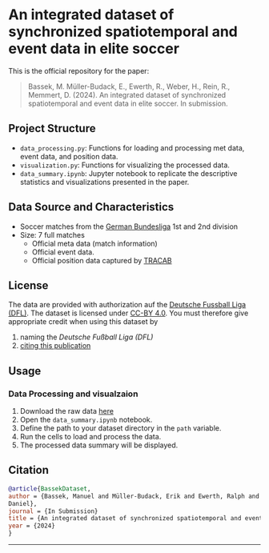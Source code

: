 # An integrated dataset of synchronized spatiotemporal and event data in elite soccer

This is the official repository for the paper: 
>Bassek, M. Müller-Budack, E., Ewerth, R., Weber, H., Rein, R., Memmert, D. (2024). An integrated dataset of
> synchronized spatiotemporal and event data in elite soccer. In submission.

## Project Structure

- `data_processing.py`: Functions for loading and processing met data, event data, and position data.
- `visualization.py`: Functions for visualizing the processed data.
- `data_summary.ipynb`: Jupyter notebook to replicate the descriptive statistics and visualizations presented in the paper.

## Data Source and Characteristics

- Soccer matches from the [German Bundesliga](https://www.dfl.de/de/) 1st and 2nd division 
- Size: 7 full matches
  - Official meta data (match information)
  - Official event data.
  - Official position data captured by [TRACAB](https://tracab.com/products/tracab-technologies/)
  
## License
The data are provided with authorization auf the [Deutsche Fussball Liga (DFL)](https://www.dfl.de/de/). The dataset
is licensed under [CC-BY 4.0](https://creativecommons.org/licenses/by/4.0/). You must therefore give appropriate credit
when using this dataset by
1) naming the *Deutsche Fußball Liga (DFL)*
2) [citing this publication](##citation)

## Usage

### Data Processing and visualzaion

1. Download the raw data [here](LINKTOREPO)
2. Open the `data_summary.ipynb` notebook.
3. Define the path to your dataset directory in the `path` variable.
4. Run the cells to load and process the data.
5. The processed data summary will be displayed.

## Citation
```BibTeX
@article{BassekDataset,
author = {Bassek, Manuel and Müller-Budack, Erik and Ewerth, Ralph and Weber, Henrik and Rein, Robert and Memmert,
Daniel},
journal = {In Submission}
title = {An integrated dataset of synchronized spatiotemporal and event data in elite soccer},
year = {2024}
}
```
---
